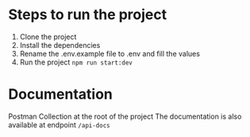 # Steps to run the project

1. Clone the project
2. Install the dependencies
3. Rename the .env.example file to .env and fill the values
4. Run the project `npm run start:dev`

# Documentation
Postman Collection at the root of the project
The documentation is also available at endpoint
`/api-docs`

